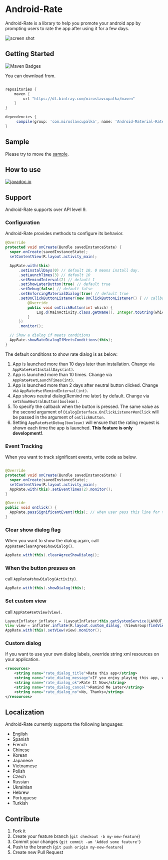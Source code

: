 Android-Rate
============

Android-Rate is a library to help you promote your android app by prompting users to rate the app after using it for a few days.

![screen shot](http://i.gyazo.com/286342ba215a515f2f443a7ce996cc92.gif)

## Getting Started

![Maven Badges](https://maven-badges.herokuapp.com/maven-central/com.github.miroslavcupalka/android-material-rate/badge.svg)

You can download from.

```groovy

repositories {
    maven {
        url "https://dl.bintray.com/miroslavcupalka/maven"
    }
}

dependencies {
     compile(group: 'com.miroslavcupalka', name: 'Android-Material-Rate', version: '0.5.6', ext: 'aar')
}

```

## Sample

Please try to move the [sample](https://github.com/miroslavcupalka/Android-Material-Rate/tree/master/sample).

## How to use

[![javadoc.io](https://javadocio-badges.herokuapp.com/com.github.hotchemi/android-rate/badge.svg)](http://www.javadoc.io/doc/com.github.miroslavcupalka/android-material-rate/)

## Support

Android-Rate supports over API level 9.

### Configuration

Android-Rate provides methods to configure its behavior.

```java
@Override
protected void onCreate(Bundle savedInstanceState) {
  super.onCreate(savedInstanceState);
  setContentView(R.layout.activity_main);

  AppRate.with(this)
      .setInstallDays(0) // default 10, 0 means install day.
      .setLaunchTimes(3) // default 10
      .setRemindInterval(2) // default 1
      .setShowLaterButton(true) // default true
      .setDebug(false) // default false
      .setEnforcingMaterialDialog(true) // default true
      .setOnClickButtonListener(new OnClickButtonListener() { // callback listener.
          @Override
          public void onClickButton(int which) {
              Log.d(MainActivity.class.getName(), Integer.toString(which));
          }
      })
      .monitor();

  // Show a dialog if meets conditions
  AppRate.showRateDialogIfMeetsConditions(this);
}
```

The default conditions to show rate dialog is as below:

1. App is launched more than 10 days later than installation. Change via `AppRate#setInstallDays(int)`.
2. App is launched more than 10 times. Change via `AppRate#setLaunchTimes(int)`.
3. App is launched more than 2 days after neutral button clicked. Change via `AppRate#setRemindInterval(int)`.
4. App shows neutral dialog(Remind me later) by default. Change via `setShowNeutralButton(boolean)`.
5. To specify the callback when the button is pressed. The same value as the second argument of `DialogInterface.OnClickListener#onClick` will be passed in the argument of `onClickButton`.
6. Setting `AppRate#setDebug(boolean)` will ensure that the rating request is shown each time the app is launched. **This feature is only development!**.

### Event Tracking

When you want to track significant events, write code as below.

```java

@Override
protected void onCreate(Bundle savedInstanceState) {
  super.onCreate(savedInstanceState);
  setContentView(R.layout.activity_main);
  AppRate.with(this).setEventTimes(2).monitor();
}

@Override
public void onClick() {
  AppRate.passSignificantEvent(this); // when user pass this line for the third time, dialog appears.
}
```

### Clear show dialog flag

When you want to show the dialog again, call `AppRate#clearAgreeShowDialog()`.

```java
AppRate.with(this).clearAgreeShowDialog();
```

### When the button presses on

call `AppRate#showDialog(Activity)`.

```java
AppRate.with(this).showDialog(this);
```

### Set custom view

call `AppRate#setView(View)`.

```java
LayoutInflater inflater = (LayoutInflater)this.getSystemService(LAYOUT_INFLATER_SERVICE);
View view = inflater.inflate(R.layout.custom_dialog, (ViewGroup)findViewById(R.id.layout_root));
AppRate.with(this).setView(view).monitor();
```

### Custom dialog

If you want to use your own dialog labels, override string xml resources on your application.

```xml
<resources>
    <string name="rate_dialog_title">Rate this app</string>
    <string name="rate_dialog_message">If you enjoy playing this app, would you mind taking a moment to rate it? It won\'t take more than a minute. Thanks for your support!</string>
    <string name="rate_dialog_ok">Rate It Now</string>
    <string name="rate_dialog_cancel">Remind Me Later</string>
    <string name="rate_dialog_no">No, Thanks</string>
</resources>
```

## Localization

Android-Rate currently supports the following languages:

- English
- Spanish
- French
- Chinese
- Korean
- Japanese
- Vietnamese
- Polish
- Czech
- Russian
- Ukrainian
- Hebrew
- Portuguese
- Turkish

## Contribute

1. Fork it
2. Create your feature branch (`git checkout -b my-new-feature`)
3. Commit your changes (`git commit -am 'Added some feature'`)
4. Push to the branch (`git push origin my-new-feature`)
5. Create new Pull Request
